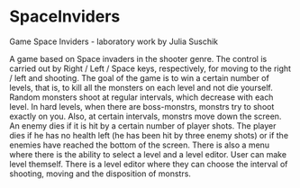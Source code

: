 # SpaceInviders
Game Space Inviders - laboratory work by Julia Suschik

A game based on Space invaders in the shooter genre. The control is carried out by Right / Left / Space keys, respectively, for moving to the right / left and shooting. The goal of the game is to win a certain number of levels, that is, to kill all the monsters on each level and not die yourself. Random monsters shoot at regular intervals, which decrease with each level. In hard levels, when there are boss-monstrs, monstrs try to shoot exactly on you. Also, at certain intervals, monstrs move down the screen. An enemy dies if it is hit by a certain number of player shots. The player dies if he has no health left (he has been hit by three enemy shots) or if the enemies have reached the bottom of the screen.
There is also a menu where there is the ability to select a level and a level editor. 
User can make level themself. There is a level editor where they can choose the interval of shooting, moving and the disposition of monstrs.
